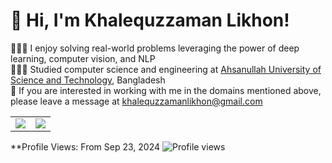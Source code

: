 
# 👋 Hi, I'm Khalequzzaman Likhon!
👩🏻‍💻 I enjoy solving real-world problems leveraging the power of deep learning, computer vision, and NLP<br/>
👩🏻‍🎓 Studied computer science and engineering at [Ahsanullah University of Science and Technology](https://www.aust.edu/), Bangladesh<br/>
💭 If you are interested in working with me in the domains mentioned above, please leave a message at khalequzzamanlikhon@gmail.com <br/>

<!-- GitHub stats from https://github.com/anuraghazra/github-readme-stats -->
<table>
  <tr>
    <td>
      <img src="https://github-readme-stats.vercel.app/api?username=khalequzzamanlikhon&theme=radical&hide_border=false&include_all_commits=true&count_private=true" />
    </td>
    <td>
      <img src="https://streak-stats.demolab.com/?user=khalequzzamanlikhon" />
    </td>
  </tr>
</table>

**Profile Views: From Sep 23, 2024
![Profile views](https://komarev.com/ghpvc/?username=khalequzzamanlikhon&color=blue)
